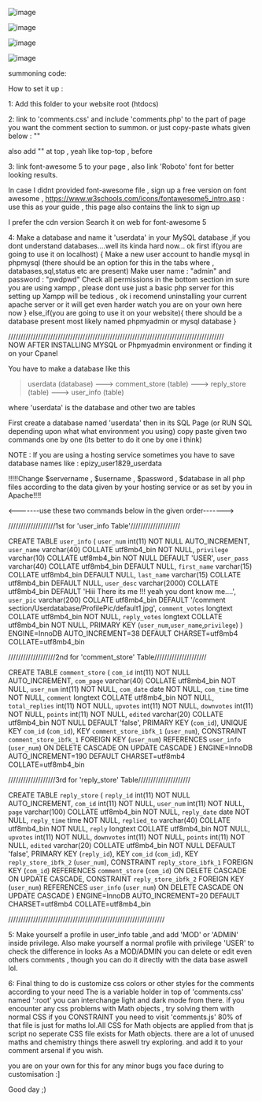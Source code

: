 ![image](https://github.com/iharshraj1123/offline-youtube-browser-video-organizer/assets/33609172/191a37c6-6f3c-4070-9517-004ade9f9448)

![image](https://github.com/iharshraj1123/offline-youtube-browser-video-organizer/assets/33609172/4c3be46b-cfcc-4893-84a7-23b04d90cbac)


![image](https://github.com/iharshraj1123/offline-youtube-browser-video-organizer/assets/33609172/f1b5f1db-703a-443b-a6ba-eca9b2214dd3)

![image](https://github.com/iharshraj1123/offline-youtube-browser-video-organizer/assets/33609172/ea07b43a-caf0-4fa0-8e2e-8a7932d702a2)


summoning code: <?php include '/comment section/comments.php' ?>

How to set it up :

1: Add this folder to your website root (htdocs) 

2: link to 'comments.css' and include 'comments.php' to the part of page you want the comment section to summon.
   or just copy-paste whats given below :
   "<?php include '/comment section/comments.php' ?>"

   also add "<?php session_start();?>" at top , yeah like top-top , before <!DOCTYPE html>

3: link font-awesome 5 to your page , also link 'Roboto' font for better looking results.

   In case I didnt provided font-awesome file , sign up a free version on font awesome , 
   https://www.w3schools.com/icons/fontawesome5_intro.asp  : use this as your guide , this page also contains the link to sign up
   
   I prefer the cdn version Search it on web for font-awesome 5


4: Make a database and name it 'userdata' in your MySQL database ,if you dont understand databases....well its kinda hard now... 
   ok first 
    if(you are going to use it on localhost) {
       Make a new user account to handle mysql in phpmysql (there should be an option for this in the tabs where , databases,sql,status etc are present) 
       Make user name : "admin" and password : "pwdpwd"
       Check all permissions in the bottom section
       im sure you are using xampp , please dont use just a basic php server for this
       setting up Xampp will be tedious , ok i recomend uninstalling your current apache server or it will get even harder
       watch you are on your own here now
    }
    else_if(you are going to use it on your website){
       there should be a database present most likely named phpmyadmin or mysql database
    }

///////////////////////////////////////////////////////////////////////////////////////    
NOW AFTER INSTALLING MYSQL or Phpmyadmin environment
    or finding it on your Cpanel

You have to make a database like this
> userdata                   (database)
---> comment_store           (table)
---> reply_store             (table)
---> user_info               (table)

where 'userdata' is the database and other two are tables

First create a database named 'userdata' then in its SQL Page (or RUN SQL depending upon what what environment you using)
copy paste given two commands one by one (its better to do it one by one i think)

NOTE :  If you are using a hosting service sometimes you have to save database names like :
      epizy_user1829_userdata

  !!!!!Change $servername , $username , $password , $database in all php files 
       according to the data given by your hosting service or as set by you in Apache!!!!

<-------use these two commands below in the given order------->

///////////////////1st for 'user_info Table'////////////////////

CREATE TABLE `user_info` (
 `user_num` int(11) NOT NULL AUTO_INCREMENT,
 `user_name` varchar(40) COLLATE utf8mb4_bin NOT NULL,
 `privilege` varchar(10) COLLATE utf8mb4_bin NOT NULL DEFAULT 'USER',
 `user_pass` varchar(40) COLLATE utf8mb4_bin DEFAULT NULL,
 `first_name` varchar(15) COLLATE utf8mb4_bin DEFAULT NULL,
 `last_name` varchar(15) COLLATE utf8mb4_bin DEFAULT NULL,
 `user_desc` varchar(2000) COLLATE utf8mb4_bin DEFAULT 'Hiii There its me !!! yeah you dont know me....',
 `user_pic` varchar(200) COLLATE utf8mb4_bin DEFAULT '/comment section/Userdatabase/ProfilePic/default1.jpg',
 `comment_votes` longtext COLLATE utf8mb4_bin NOT NULL,
 `reply_votes` longtext COLLATE utf8mb4_bin NOT NULL,
 PRIMARY KEY (`user_num`,`user_name`,`privilege`)
) ENGINE=InnoDB AUTO_INCREMENT=38 DEFAULT CHARSET=utf8mb4 COLLATE=utf8mb4_bin

///////////////////2nd for 'comment_store' Table/////////////////////

CREATE TABLE `comment_store` (
 `com_id` int(11) NOT NULL AUTO_INCREMENT,
 `com_page` varchar(40) COLLATE utf8mb4_bin NOT NULL,
 `user_num` int(11) NOT NULL,
 `com_date` date NOT NULL,
 `com_time` time NOT NULL,
 `comment` longtext COLLATE utf8mb4_bin NOT NULL,
 `total_replies` int(11) NOT NULL,
 `upvotes` int(11) NOT NULL,
 `downvotes` int(11) NOT NULL,
 `points` int(11) NOT NULL,
 `edited` varchar(20) COLLATE utf8mb4_bin NOT NULL DEFAULT 'false',
 PRIMARY KEY (`com_id`),
 UNIQUE KEY `com_id` (`com_id`),
 KEY `comment_store_ibfk_1` (`user_num`),
 CONSTRAINT `comment_store_ibfk_1` FOREIGN KEY (`user_num`) REFERENCES `user_info` (`user_num`) ON DELETE CASCADE ON UPDATE CASCADE
) ENGINE=InnoDB AUTO_INCREMENT=190 DEFAULT CHARSET=utf8mb4 COLLATE=utf8mb4_bin

///////////////////3rd for 'reply_store' Table/////////////////////

CREATE TABLE `reply_store` (
 `reply_id` int(11) NOT NULL AUTO_INCREMENT,
 `com_id` int(11) NOT NULL,
 `user_num` int(11) NOT NULL,
 `page` varchar(100) COLLATE utf8mb4_bin NOT NULL,
 `reply_date` date NOT NULL,
 `reply_time` time NOT NULL,
 `replied_to` varchar(40) COLLATE utf8mb4_bin NOT NULL,
 `reply` longtext COLLATE utf8mb4_bin NOT NULL,
 `upvotes` int(11) NOT NULL,
 `downvotes` int(11) NOT NULL,
 `points` int(11) NOT NULL,
 `edited` varchar(20) COLLATE utf8mb4_bin NOT NULL DEFAULT 'false',
 PRIMARY KEY (`reply_id`),
 KEY `com_id` (`com_id`),
 KEY `reply_store_ibfk_2` (`user_num`),
 CONSTRAINT `reply_store_ibfk_1` FOREIGN KEY (`com_id`) REFERENCES `comment_store` (`com_id`) ON DELETE CASCADE ON UPDATE CASCADE,
 CONSTRAINT `reply_store_ibfk_2` FOREIGN KEY (`user_num`) REFERENCES `user_info` (`user_num`) ON DELETE CASCADE ON UPDATE CASCADE
) ENGINE=InnoDB AUTO_INCREMENT=20 DEFAULT CHARSET=utf8mb4 COLLATE=utf8mb4_bin

///////////////////////////////////////////////////////////////


5: Make yourself a profile in user_info table ,and add 'MOD' or 'ADMIN' inside privilege.
   Also make yourself a normal profile with privilege 'USER' to check the difference in looks
   As a MOD/ADMIN you can delete or edit even others comments , though you can do it directly with the data base aswell lol.


6: Final thing to do is customize css colors or other styles for the comments according to your need 
   The is a variable holder in top of 'comments.css' named ':root'
   you can interchange light and dark mode from there.
   if you encounter any css problems with Math objects , try solving them with normal CSS if you CONSTRAINT 
   you need to visit 'comments.js' 80% of that file is just for maths lol.All CSS for Math objects are applied from that js script no seperate CSS file exists for Math objects.
   there are a lot of unused maths and chemistry things there aswell try exploring.
   and add it to your comment arsenal if you wish.

you are on your own for this for any minor bugs you face during to customisation :]

Good day ;)
